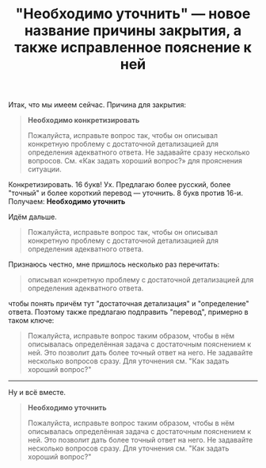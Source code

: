 ﻿---
title: "&quot;Необходимо уточнить&quot; — новое название причины закрытия, а также исправленное пояснение к ней"
se.owner.user_id: 199733
se.owner.display_name: "edem"
se.owner.link: "https://ru.meta.stackoverflow.com/users/199733/edem"
se.link: "https://ru.meta.stackoverflow.com/questions/10133/%d0%9d%d0%b5%d0%be%d0%b1%d1%85%d0%be%d0%b4%d0%b8%d0%bc%d0%be-%d1%83%d1%82%d0%be%d1%87%d0%bd%d0%b8%d1%82%d1%8c-%d0%bd%d0%be%d0%b2%d0%be%d0%b5-%d0%bd%d0%b0%d0%b7%d0%b2%d0%b0%d0%bd%d0%b8%d0%b5-%d0%bf%d1%80%d0%b8%d1%87%d0%b8%d0%bd%d1%8b-%d0%b7%d0%b0%d0%ba%d1%80%d1%8b%d1%82%d0%b8%d1%8f-%d0%b0-%d1%82%d0%b0%d0%ba%d0%b6%d0%b5-%d0%b8%d1%81%d0%bf%d1%80%d0%b0%d0%b2%d0%bb%d0%b5%d0%bd%d0%bd%d0%be%d0%b5-%d0%bf%d0%be"
se.question_id: 10133
se.post_type: question
se.score: 3
---
<p>Итак, что мы имеем сейчас. Причина для закрытия:</p>

<blockquote>
  <p><strong>Необходимо конкретизировать</strong></p>
  
  <p>Пожалуйста, исправьте вопрос так, чтобы он описывал конкретную
  проблему с достаточной детализацией для определения адекватного
  ответа. Не задавайте сразу несколько вопросов. См. «Как задать хороший
  вопрос?» для прояснения ситуации.</p>
</blockquote>

<p>Конкретизировать. 16 букв! Ух. Предлагаю более русский, более "точный" и более короткий перевод — уточнить. 8 букв против 16-и. Получаем: <strong>Необходимо уточнить</strong></p>

<p>Идём дальше.</p>

<blockquote>
  <p>Пожалуйста, исправьте вопрос так, чтобы он описывал конкретную
  проблему с достаточной детализацией для определения адекватного
  ответа.</p>
</blockquote>

<p>Признаюсь честно, мне пришлось несколько раз перечитать:</p>

<blockquote>
  <p>описывал конкретную
  проблему с достаточной детализацией для определения адекватного
  ответа.</p>
</blockquote>

<p>чтобы понять причём тут "достаточная детализация" и "определение" ответа. Поэтому также предлагаю подправить "перевод", примерно в таком ключе:</p>

<blockquote>
  <p>Пожалуйста, исправьте вопрос таким образом, чтобы в нём описывалась
  определённая задача с достаточным пояснением к ней. Это позволит дать
  более точный ответ на него. Не задавайте несколько вопросов сразу. Для
  уточнения см. "Как задать хороший вопрос?"</p>
</blockquote>

<hr>

<p>Ну и всё вместе.</p>

<blockquote>
  <p><strong>Необходимо уточнить</strong></p>
  
  <p>Пожалуйста, исправьте вопрос таким образом, чтобы в нём описывалась
  определённая задача с достаточным пояснением к ней. Это позволит дать
  более точный ответ на него. Не задавайте несколько вопросов сразу. Для
  уточнения см. "Как задать хороший вопрос?"</p>
</blockquote>
